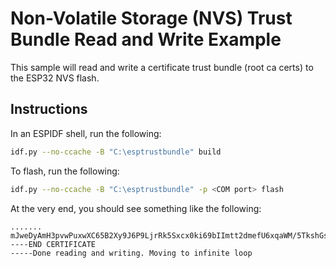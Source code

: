 # Non-Volatile Storage (NVS) Trust Bundle Read and Write Example

This sample will read and write a certificate trust bundle (root ca certs) to the ESP32 NVS flash.

## Instructions

In an ESPIDF shell, run the following:

```bash
idf.py --no-ccache -B "C:\esptrustbundle" build
```

To flash, run the following:

```bash
idf.py --no-ccache -B "C:\esptrustbundle" -p <COM port> flash
```

At the very end, you should see something like the following:

```log
.......
mJweDyAmH3pvwPuxwXC65B2Xy9J6P9LjrRk5Sxcx0ki69bIImtt2dmefU6xqaWM/5TkshGsRGRxpl/j8nWZjEgQRCHLQzWwa80mMpkg/sTV9HB8Dx6jKXB/ZUhoHHBk2dxEuqPiAppGWSZI1b7rCoucL5mxAyE7+WL85MB+GqQk2dLsmijtWKP6T+MejteD+eMuMZ87zf9dOLITzNy4ZQ5bb0Sr74MTnB8G2+NszKTc0QWbej09+CVgI+WXTik9KveCjCHk9hNAHFiRSdLOkKEW39lt2c0Ui2cFmuqqNh7o0JMcccMyj6D5KbvtwEwXlGjefVwaaZBRA+GsCyRxj3qrg+E-----END CERTIFICATE
-----Done reading and writing. Moving to infinite loop
```
